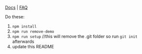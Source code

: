 [Docs](https://github.com/coryhouse/react-slingshot) | [FAQ](https://github.com/coryhouse/react-slingshot/blob/master/docs/FAQ.md)

Do these:

1. `npm install`
2. `npm run remove-demo`
3. `npm run setup` //this will remove the .git folder so run `git init` afterwards
4. update this README
